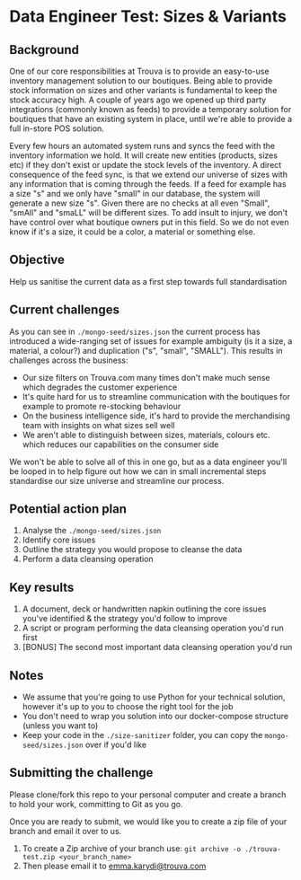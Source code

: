 # Data Engineer Test: Sizes & Variants

## Background

One of our core responsibilities at Trouva is to provide an easy-to-use inventory management solution to our boutiques. Being able to provide stock information on sizes and other variants is fundamental to keep the stock accuracy high. A couple of years ago we opened up third party integrations (commonly known as feeds) to provide a temporary solution for boutiques that have an existing system in place, until we're able to provide a full in-store POS solution.

Every few hours an automated system runs and syncs the feed with the inventory information we hold. It will create new entities (products, sizes etc) if they don't exist or update the stock levels of the inventory. A direct consequence of the feed sync, is that we extend our universe of sizes with any information that is coming through the feeds. If a feed for example has a size "s" and we only have "small" in our database, the system will generate a new size "s". Given there are no checks at all even "Small", "smAll" and "smaLL" will be different sizes. To add insult to injury, we don't have control over what boutique owners put in this field. So we do not even know if it's a size, it could be a color, a material or something else.

## Objective

Help us sanitise the current data as a first step towards full standardisation

## Current challenges

As you can see in `./mongo-seed/sizes.json` the current process has introduced a wide-ranging set of issues
for example ambiguity (is it a size, a material, a colour?) and duplication ("s", "small", "SMALL"). This results
in challenges across the business:

- Our size filters on Trouva.com many times don't make much sense which degrades the customer experience
- It's quite hard for us to streamline communication with the boutiques for example to promote re-stocking behaviour
- On the business intelligence side, it's hard to provide the merchandising team with insights on what sizes sell well
- We aren't able to distinguish between sizes, materials, colours etc. which reduces our capabilities on the consumer side

We won't be able to solve all of this in one go, but as a data engineer you'll be looped in to help figure out how
we can in small incremental steps standardise our size universe and streamline our process.

## Potential action plan

1. Analyse the `./mongo-seed/sizes.json`
2. Identify core issues
3. Outline the strategy you would propose to cleanse the data
4. Perform a data cleansing operation

## Key results

1. A document, deck or handwritten napkin outlining the core issues you've identified & the strategy you'd follow to improve
2. A script or program performing the data cleansing operation you'd run first
3. [BONUS] The second most important data cleansing operation you'd run

## Notes

- We assume that you're going to use Python for your technical solution, however it's up to you to choose the right tool for the job
- You don't need to wrap you solution into our docker-compose structure (unless you want to)
- Keep your code in the `./size-sanitizer` folder, you can copy the `mongo-seed/sizes.json` over if you'd like

## Submitting the challenge

Please clone/fork this repo to your personal computer and create a branch to hold your work, committing to Git as you go.

Once you are ready to submit, we would like you to create a zip file of your branch and email it over to us.

1. To create a Zip archive of your branch use: `git archive -o ./trouva-test.zip <your_branch_name>`
2. Then please email it to emma.karydi@trouva.com
